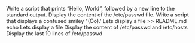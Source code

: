 Write a script that prints “Hello, World”, followed by a new line to the standard output.
Display the content of the /etc/passwd file.
Write a script that displays a confused smiley "(Ôo).'
Lets display a file >> README.md
echo Lets display a file
Display the content of /etc/passwd and /etc/hosts
Display the last 10 lines of /etc/passwd

